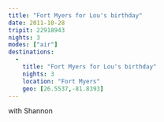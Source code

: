 ```yaml
---
title: "Fort Myers for Lou's birthday"
date: 2011-10-28
tripit: 22918943
nights: 3
modes: ["air"]
destinations:
  -
    title: "Fort Myers for Lou's birthday"
    nights: 3
    location: "Fort Myers"
    geo: [26.5537,-81.8393]
---
```


with Shannon
